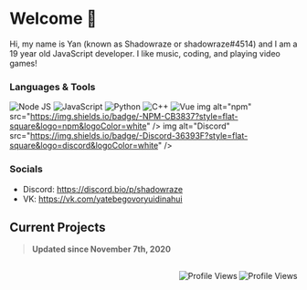 # Welcome 👋



Hi, my name is Yan (known as Shadowraze or shadowraze#4514) and I am a 19 year old JavaScript developer. I like music, coding, and playing video games!

### Languages & Tools
<img alt="Node JS" src="https://img.shields.io/badge/-Node%20JS-43853d?style=flat-square&logo=Node.js&logoColor=white" /> <img alt="JavaScript" src="https://img.shields.io/badge/-JavaScript-edb200?style=flat-square&logo=javascript&logoColor=white" /> <img alt="Python" src="https://img.shields.io/badge/-Python-397ab2?style=flat-square&logo=Python&logoColor=white" /> <img alt="C++" src="https://img.shields.io/badge/-C++-6294cb?style=flat-square&logo=C%2B%2B&logoColor=white" /> <img alt="Vue" src="https://img.shields.io/badge/-Vue-384960?style=flat-square&logo=vue.js&logoColor=white" /> img alt="npm" src="https://img.shields.io/badge/-NPM-CB3837?style=flat-square&logo=npm&logoColor=white" /> img alt="Discord" src="https://img.shields.io/badge/-Discord-36393F?style=flat-square&logo=discord&logoColor=white" />

### Socials
- Discord: https://discord.bio/p/shadowraze
- VK: https://vk.com/yatebegovoryuidinahui

## Current Projects
> **Updated since November 7th, 2020**


##

<img align="right" src="https://komarev.com/ghpvc/?username=SocketSomeone&label=💖" alt="Profile Views"/>
<img align="right" src="https://komarev.com/ghpvc/?username=shadowrazeq&label=💖" alt="Profile Views"/>
